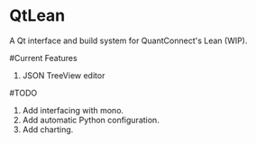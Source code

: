 # QtLean
A Qt interface and build system for QuantConnect's Lean (WIP).

#Current Features
1. JSON TreeView editor

#TODO
1. Add interfacing with mono.
2. Add automatic Python configuration.
3. Add charting.


